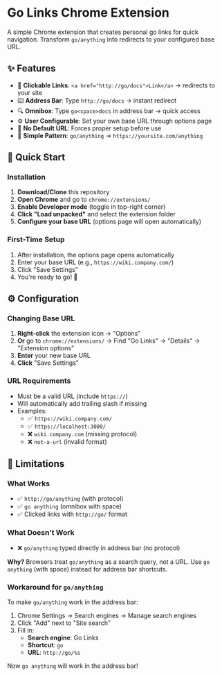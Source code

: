 # Go Links Chrome Extension

A simple Chrome extension that creates personal go links for quick navigation. Transform `go/anything` into redirects to your configured base URL.

## ✨ Features

- 🔗 **Clickable Links**: `<a href="http://go/docs">Link</a>` → redirects to your site
- ⌨️ **Address Bar**: Type `http://go/docs` → instant redirect
- 🔍 **Omnibox**: Type `go<space>docs` in address bar → quick access
- ⚙️ **User Configurable**: Set your own base URL through options page
- 🚫 **No Default URL**: Forces proper setup before use
- 🎯 **Simple Pattern**: `go/anything` → `https://yoursite.com/anything`

## 🚀 Quick Start

### Installation

1. **Download/Clone** this repository
2. **Open Chrome** and go to `chrome://extensions/`
3. **Enable Developer mode** (toggle in top-right corner)
4. **Click "Load unpacked"** and select the extension folder
5. **Configure your base URL** (options page will open automatically)

### First-Time Setup

1. After installation, the options page opens automatically
2. Enter your base URL (e.g., `https://wiki.company.com/`)
3. Click "Save Settings"
4. You're ready to go! 🎉

## ⚙️ Configuration

### Changing Base URL

1. **Right-click** the extension icon → "Options"
2. **Or** go to `chrome://extensions/` → Find "Go Links" → "Details" → "Extension options"
3. **Enter** your new base URL
4. **Click** "Save Settings"

### URL Requirements

- Must be a valid URL (include `https://`)
- Will automatically add trailing slash if missing
- Examples:
  - ✅ `https://wiki.company.com/`
  - ✅ `https://localhost:3000/`
  - ❌ `wiki.company.com` (missing protocol)
  - ❌ `not-a-url` (invalid format)

## 🚨 Limitations

### What Works

- ✅ `http://go/anything` (with protocol)
- ✅ `go anything` (omnibox with space)
- ✅ Clicked links with `http://go/` format

### What Doesn't Work

- ❌ `go/anything` typed directly in address bar (no protocol)

**Why?** Browsers treat `go/anything` as a search query, not a URL. Use `go anything` (with space) instead for address bar shortcuts.

### Workaround for `go/anything`

To make `go/anything` work in the address bar:

1. Chrome Settings → Search engines → Manage search engines
2. Click "Add" next to "Site search"
3. Fill in:
   - **Search engine**: Go Links
   - **Shortcut**: `go`
   - **URL**: `http://go/%s`

Now `go anything` will work in the address bar!
